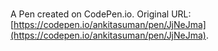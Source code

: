 # 

A Pen created on CodePen.io. Original URL: [https://codepen.io/ankitasuman/pen/JjNeJma](https://codepen.io/ankitasuman/pen/JjNeJma).


